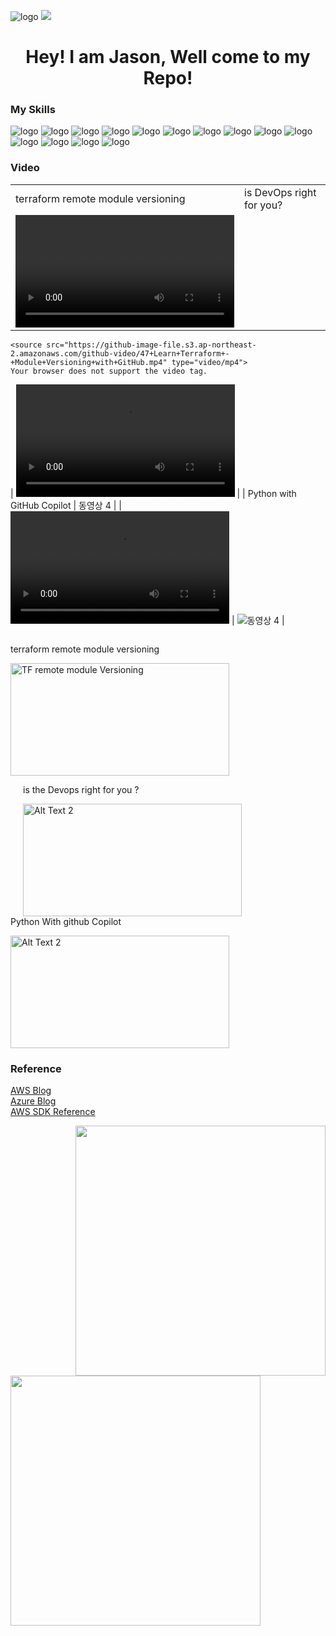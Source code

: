 ![logo](https://github-image-file.s3.ap-northeast-2.amazonaws.com/github-image/chuang.webp) 
![](https://komarev.com/ghpvc/?username=Jason-cloud-1&color=green)   
<h1 align="center">Hey! I am Jason, Well come to my Repo!</h1>  

### My Skills  
![logo](https://img.shields.io/badge/AWS-232F3E.svg?&style=for-the-badge&logo=amazonaws&logoColor=white)
![logo](https://img.shields.io/badge/Azure-0078D4.svg?&style=for-the-badge&logo=microsoftazure&logoColor=white) 
![logo](https://img.shields.io/badge/Python-3776AB.svg?&style=for-the-badge&logo=Python&logoColor=white) 
![logo](https://img.shields.io/badge/PowerShell-5391FE.svg?&style=for-the-badge&logo=powershell&logoColor=white) 
![logo](https://img.shields.io/badge/Shell-FCC624.svg?&style=for-the-badge&logo=linux&logoColor=white) 
![logo](https://img.shields.io/badge/Ansible-EE0000.svg?&style=for-the-badge&logo=ansible&logoColor=white)
![logo](https://img.shields.io/badge/Kubernetes-326CE5.svg?&style=for-the-badge&logo=kubernetes&logoColor=white)
![logo](https://img.shields.io/badge/EKS-FF9900.svg?&style=for-the-badge&logo=amazoneks&logoColor=white)
![logo](https://img.shields.io/badge/Docker-2496ED.svg?&style=for-the-badge&logo=docker&logoColor=white) 
![logo](https://img.shields.io/badge/GitHubAction-2088FF.svg?&style=for-the-badge&logo=githubactions&logoColor=white)
![logo](https://img.shields.io/badge/Jenkins-D24939.svg?&style=for-the-badge&logo=jenkins&logoColor=white) 
![logo](https://img.shields.io/badge/Terraform-7B42BC.svg?&style=for-the-badge&logo=terraform&logoColor=white)
![logo](https://img.shields.io/badge/pulumi-8A3391.svg?&style=for-the-badge&logo=pulumi&logoColor=white)
![logo](https://img.shields.io/badge/helm-0F1689.svg?&style=for-the-badge&logo=helm&logoColor=white)


### Video   

|          |          |
|----------|----------|
| terraform remote module versioning | is DevOps right for you? |
| <video width="350" height="180" controls>
    <source src="https://github-image-file.s3.ap-northeast-2.amazonaws.com/github-video/47+Learn+Terraform+-+Module+Versioning+with+GitHub.mp4" type="video/mp4">
    Your browser does not support the video tag.
  </video> | <video width="350" height="180" controls>
    <source src="https://github-image-file.s3.ap-northeast-2.amazonaws.com/github-video/Is+DevOps+right+for+you+13+points+to+consider.mp4" type="video/mp4">
    Your browser does not support the video tag.
  </video> |
| Python with GitHub Copilot | 동영상 4 |
| <video width="350" height="180" controls>
    <source src="https://github-image-file.s3.ap-northeast-2.amazonaws.com/github-video/Effortless+Python+with+GitHub+Copilot.mp4" type="video/mp4">
    Your browser does not support the video tag.
  </video> | ![동영상 4](URL_동영상_4) |





<div style="overflow: auto;">
  <div style="float: left;">
    <p>terraform remote module versioning</p>
    <a href="https://github-image-file.s3.ap-northeast-2.amazonaws.com/github-video/47+Learn+Terraform+-+Module+Versioning+with+GitHub.mp4">
      <img src="https://github-image-file.s3.ap-northeast-2.amazonaws.com/github-video/Terraform+module+versioning-test-video.png" alt="TF remote module Versioning" width="350" height="180">
    </a>
  </div>
  
  <div style="float: left; margin-left: 20px;">
    <p>is the Devops right for you ? </p>
    <a href="https://github-image-file.s3.ap-northeast-2.amazonaws.com/github-video/Is+DevOps+right+for+you+13+points+to+consider.mp4">
      <img src="https://github-image-file.s3.ap-northeast-2.amazonaws.com/github-video/devops.png" alt="Alt Text 2" width="350" height="180">
    </a>
  </div>
  
  <div style="clear: both; margin-top: 20px;">
    <p>Python With github Copilot </p>
    <a href="https://github-image-file.s3.ap-northeast-2.amazonaws.com/github-video/Effortless+Python+with+GitHub+Copilot.mp4">
      <img src="https://github-image-file.s3.ap-northeast-2.amazonaws.com/github-video/python_copilot.png" alt="Alt Text 2" width="350" height="180">
    </a>
  </div>
</div>     

### Reference  

[AWS Blog](https://aws.amazon.com/blogs/?awsf.blog-master-category=*all&awsf.blog-master-learning-levels=*all&awsf.blog-master-industry=*all&awsf.blog-master-analytics-products=*all&awsf.blog-master-artificial-intelligence=*all&awsf.blog-master-aws-cloud-financial-management=*all&awsf.blog-master-blockchain=*all&awsf.blog-master-business-applications=*all&awsf.blog-master-compute=*all&awsf.blog-master-customer-enablement=*all&awsf.blog-master-customer-engagement=*all&awsf.blog-master-database=*all&awsf.blog-master-developer-tools=*all&awsf.blog-master-devops=*all&awsf.blog-master-end-user-computing=*all&awsf.blog-master-mobile=*all&awsf.blog-master-iot=*all&awsf.blog-master-management-governance=*all&awsf.blog-master-media-services=*all&awsf.blog-master-migration-transfer=*all&awsf.blog-master-migration-solutions=*all&awsf.blog-master-networking-content-delivery=*all&awsf.blog-master-programming-language=*all&awsf.blog-master-sector=*all&awsf.blog-master-security=*all&awsf.blog-master-storage=*all)  
[Azure Blog](https://azure.microsoft.com/en-us/blog/)  
[AWS SDK Reference](https://boto3.amazonaws.com/v1/documentation/api/latest/index.html)  

<img align="right" width="400"  src="https://github-readme-stats.vercel.app/api?username=Jason-cloud-1&theme=dark&show_icons=true">             
<img align="left" width="400" src="https://github-readme-stats.vercel.app/api/top-langs/?username=Jason-cloud-1&layout=compact&theme=tokyonight">   








